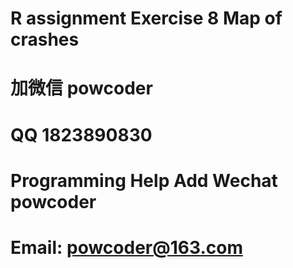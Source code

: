 # R assignment Exercise 8 Map of crashes
# 加微信 powcoder

# QQ 1823890830

# Programming Help Add Wechat powcoder

# Email: powcoder@163.com

